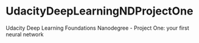 # UdacityDeepLearningNDProjectOne
Udacity Deep Learning Foundations Nanodegree - Project One: your first neural network
